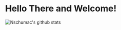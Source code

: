 # Hello There and Welcome!


![Nschumac's github stats](https://github-readme-stats.vercel.app/api?username=nschumac&hide=[%22issues%22]&show_icons=true)
